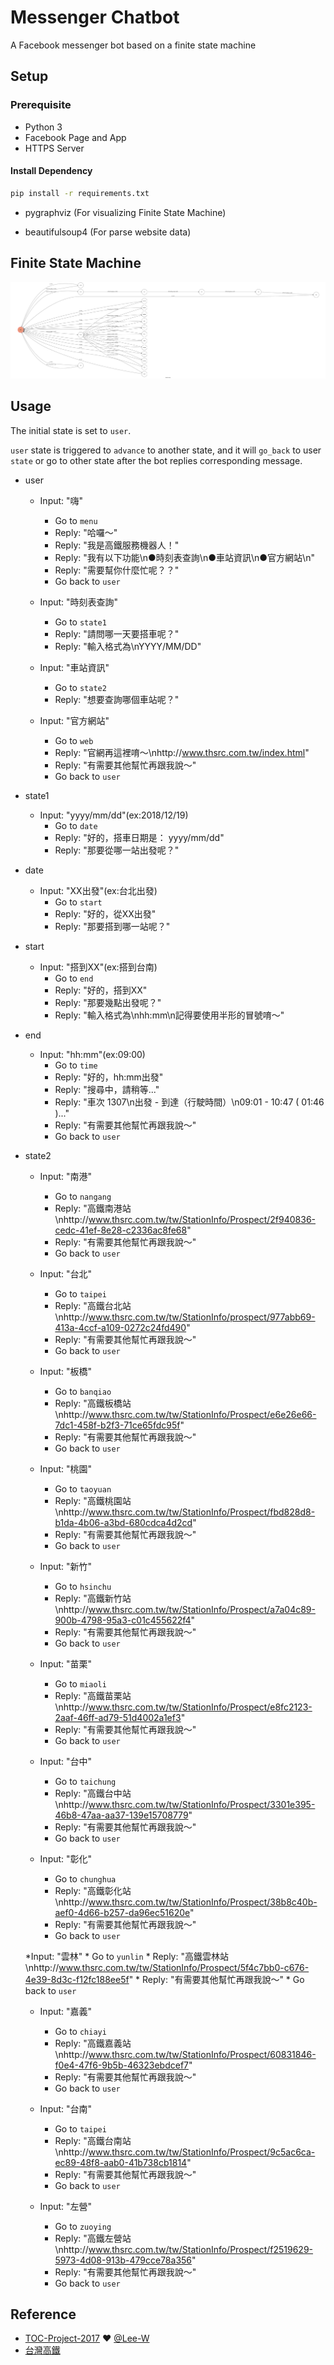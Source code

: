 # Messenger Chatbot

A Facebook messenger bot based on a finite state machine

## Setup

### Prerequisite
* Python 3
* Facebook Page and App
* HTTPS Server

#### Install Dependency
```sh
pip install -r requirements.txt
```

* pygraphviz (For visualizing Finite State Machine)

* beautifulsoup4 (For parse website data)

## Finite State Machine
![fsm](./img/fsm.png)

## Usage
The initial state is set to `user`.

`user` state is triggered to `advance` to another state, and it will `go_back` to user `state` or go to other state after the bot replies corresponding message.

* user
	* Input: "嗨"
		* Go to `menu`
		* Reply: "哈囉～"
		* Reply: "我是高鐵服務機器人！"
		* Reply: "我有以下功能\n●時刻表查詢\n●車站資訊\n●官方網站\n"
		* Reply: "需要幫你什麼忙呢？？"
		* Go back to `user`

	* Input: "時刻表查詢"
		* Go to `state1`
		* Reply: "請問哪一天要搭車呢？"
		* Reply: "輸入格式為\nYYYY/MM/DD"

	* Input: "車站資訊"
		* Go to `state2`
		* Reply: "想要查詢哪個車站呢？"

	* Input: "官方網站"
		* Go to `web`
		* Reply: "官網再這裡唷～\nhttp://www.thsrc.com.tw/index.html"
		* Reply: "有需要其他幫忙再跟我說～"
		* Go back to `user`

* state1
	* Input: "yyyy/mm/dd"(ex:2018/12/19)
		* Go to `date`
		* Reply: "好的，搭車日期是： yyyy/mm/dd"
		* Reply: "那要從哪一站出發呢？"

* date
	* Input: "XX出發"(ex:台北出發)
		* Go to `start`
		* Reply: "好的，從XX出發"
		* Reply: "那要搭到哪一站呢？"

* start
	* Input: "搭到XX"(ex:搭到台南)
		* Go to `end`
		* Reply: "好的，搭到XX"
		* Reply: "那要幾點出發呢？"
		* Reply: "輸入格式為\nhh:mm\n記得要使用半形的冒號唷～"

* end
	* Input: "hh:mm"(ex:09:00)
		* Go to `time`
		* Reply: "好的，hh:mm出發"
		* Reply: "搜尋中，請稍等..."
		* Reply: "車次 1307\n出發 - 到達（行駛時間）\n09:01 - 10:47 ( 01:46 )..."
		* Reply: "有需要其他幫忙再跟我說～"
		* Go back to `user`

* state2
	* Input: "南港"
		* Go to `nangang`
		* Reply: "高鐵南港站\nhttp://www.thsrc.com.tw/tw/StationInfo/Prospect/2f940836-cedc-41ef-8e28-c2336ac8fe68"
		* Reply: "有需要其他幫忙再跟我說～"
		* Go back to `user`

	* Input: "台北"
		* Go to `taipei`
		* Reply: "高鐵台北站\nhttp://www.thsrc.com.tw/tw/StationInfo/prospect/977abb69-413a-4ccf-a109-0272c24fd490"
		* Reply: "有需要其他幫忙再跟我說～"
		* Go back to `user`
	
	* Input: "板橋"
		* Go to `banqiao`
		* Reply: "高鐵板橋站\nhttp://www.thsrc.com.tw/tw/StationInfo/Prospect/e6e26e66-7dc1-458f-b2f3-71ce65fdc95f"
		* Reply: "有需要其他幫忙再跟我說～"
		* Go back to `user`

	* Input: "桃園"
		* Go to `taoyuan`
		* Reply: "高鐵桃園站\nhttp://www.thsrc.com.tw/tw/StationInfo/Prospect/fbd828d8-b1da-4b06-a3bd-680cdca4d2cd"
		* Reply: "有需要其他幫忙再跟我說～"
		* Go back to `user`
	
	* Input: "新竹"
		* Go to `hsinchu`
		* Reply: "高鐵新竹站\nhttp://www.thsrc.com.tw/tw/StationInfo/Prospect/a7a04c89-900b-4798-95a3-c01c455622f4"
		* Reply: "有需要其他幫忙再跟我說～"
		* Go back to `user`

	* Input: "苗栗"
		* Go to `miaoli`
		* Reply: "高鐵苗栗站\nhttp://www.thsrc.com.tw/tw/StationInfo/Prospect/e8fc2123-2aaf-46ff-ad79-51d4002a1ef3"
		* Reply: "有需要其他幫忙再跟我說～"
		* Go back to `user`
	
	* Input: "台中"
		* Go to `taichung`
		* Reply: "高鐵台中站\nhttp://www.thsrc.com.tw/tw/StationInfo/Prospect/3301e395-46b8-47aa-aa37-139e15708779"
		* Reply: "有需要其他幫忙再跟我說～"
		* Go back to `user`

	* Input: "彰化"
		* Go to `chunghua`
		* Reply: "高鐵彰化站\nhttp://www.thsrc.com.tw/tw/StationInfo/Prospect/38b8c40b-aef0-4d66-b257-da96ec51620e"
		* Reply: "有需要其他幫忙再跟我說～"
		* Go back to `user`

	*Input: "雲林"
		* Go to `yunlin`
		* Reply: "高鐵雲林站\nhttp://www.thsrc.com.tw/tw/StationInfo/Prospect/5f4c7bb0-c676-4e39-8d3c-f12fc188ee5f"
		* Reply: "有需要其他幫忙再跟我說～"
		* Go back to `user`

	* Input: "嘉義"
		* Go to `chiayi`
		* Reply: "高鐵嘉義站\nhttp://www.thsrc.com.tw/tw/StationInfo/Prospect/60831846-f0e4-47f6-9b5b-46323ebdcef7"
		* Reply: "有需要其他幫忙再跟我說～"
		* Go back to `user`

	* Input: "台南"
		* Go to `taipei`
		* Reply: "高鐵台南站\nhttp://www.thsrc.com.tw/tw/StationInfo/Prospect/9c5ac6ca-ec89-48f8-aab0-41b738cb1814"
		* Reply: "有需要其他幫忙再跟我說～"
		* Go back to `user`

	* Input: "左營"
		* Go to `zuoying`
		* Reply: "高鐵左營站\nhttp://www.thsrc.com.tw/tw/StationInfo/Prospect/f2519629-5973-4d08-913b-479cce78a356"
		* Reply: "有需要其他幫忙再跟我說～"
		* Go back to `user`

## Reference
* [TOC-Project-2017](https://github.com/Lee-W/TOC-Project-2017) ❤️ [@Lee-W](https://github.com/Lee-W)
* [台灣高鐵](http://www.thsrc.com.tw/index.html)
